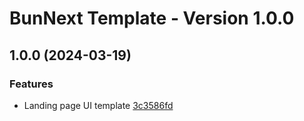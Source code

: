 # BunNext Template - Version 1.0.0

## 1.0.0 (2024-03-19)

### Features

* Landing page UI template [3c3586fd](https://github.com/bunheree/bunnext-template)
